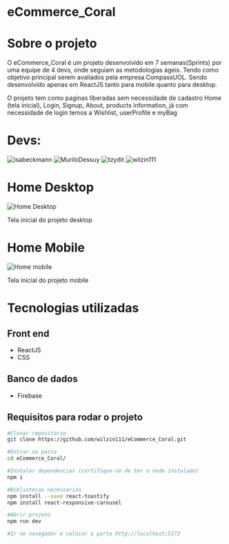 # eCommerce_Coral

# Sobre o projeto
O eCommerce_Coral é um projeto desenvolvido em 7 semanas(Sprints) por uma equipe de 4 devs, onde seguiam as metodologias ágeis. Tendo como objetivo principal serem avaliados pela empresa CompassUOL. Sendo desenvolvido apenas em ReactJS tanto para mobile quanto para desktop.

O projeto tem como paginas liberadas sem necessidade de cadastro Home (tela inicial), Login, Signup, About, products information, já com necessidade de login temos a Wishlist, userProfile e myBag

# Devs:
![isabeckmann](https://github.com/isabeckmann)
![MuriloDessuy](https://github.com/MuriloDessuy)
![tzydit](https://github.com/tzydit)
![wilzin111](https://github.com/wilzin111)
  
# Home Desktop
![Home Desktop](https://github.com/wilzin111/eCommerce_Coral/assets/129423295/3dc020ea-02f1-45d6-b7e9-b745f314bed0)

Tela inicial do projeto desktop

# Home Mobile
![Home mobile](https://github.com/wilzin111/eCommerce_Coral/assets/129423295/6365d3b7-2518-49b2-b96f-af35dd79b4c7)

Tela inicial do projeto mobile

# Tecnologias utilizadas

## Front end
- ReactJS
- CSS

## Banco de dados
- Firebase

## Requisitos para rodar o projeto

``` bash
#Clonar repositório
git clone https://github.com/wilzin111/eCommerce_Coral.git

#Entrar na pasta
cd eCommerce_Coral/

#Instalar dependencias (certifique-se de ter o node instalado)
npm i

#Bibliotecas necessarias
npm install --save react-toastify
npm install react-responsive-carousel

#Abrir projeto
npm run dev

#Ir no navegador e colocar a porta http://localhost:5173
```
